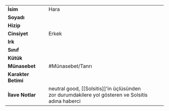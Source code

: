 |  |  |
  |---|---|
  | **İsim** | Hara|
  | **Soyadı** | |
  | **Hizip** | |
  | **Cinsiyet** | Erkek|
  | **Irk** | |
  | **Sınıf** | |
  | **Kütük** | |
  | **Münasebet** | #Münasebet/Tanrı|
  | **Karakter Betimi** | |
  | **İlave Notlar** | neutral good, [[Solsitis]]'in üçlüsünden<br>zor durumdakilere yol gösteren ve Solsitis adına haberci|
  